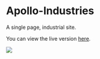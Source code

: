 # Apollo-Industries
A single page, industrial site.

You can view the live version [here](https://aekari.github.io/Apollo-Industries/).

![](https://i.imgur.com/AURgKjt.png)
